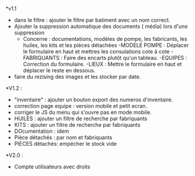 *v1.1
- dans le filtre : ajouter le filtre par batiment avec un nom correct.
- Ajouter la suppression automatique des documents ( média) lors d'une suppression
    - Concerne : documentations, modèles de pompe, les fabricants, les huiles, les kits et les pièces détachées
-MODELE POMPE : Déplacer le formulaire en haut et mettres les consulations cote à cote
-FABRIQUANTS : Faire des encarts plutôt qu'un tableau.
-EQUIPES : Correction du formulaire.
-LIEUX : Mettre le formulaire en haut et déplacer le reste en dessous.
- faire du rezising des images et les stocker par date.


*V1.2 :
- "inventaire" : ajouter un bouton export des numeros d'inventaire.
- correction page equipe : version mobile et petit ecran.
- corriger le JS du menu qui s'ouvre pas en mode mobile.
- HUILES : ajouter un filtre de recherche par fabriquants
- KITS : ajouter un filtre de recherche par fabriquants
- DOcumentation : idem
- Pièce détachés : par nom et fabriquants
- PIECES détachés: empécher le stock vide


*V2.0 :
- Compte utilisateurs avec droits